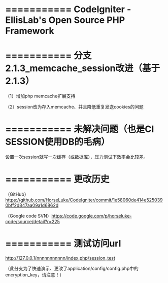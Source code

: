 ===========
CodeIgniter - EllisLab's Open Source PHP Framework
===========

===========
分支2.1.3_memcache_session改进（基于2.1.3）
===========

（1）增加php memcache扩展支持

（2）session改为存入memcache、并且降低重复发送cookies的问题

===========
未解决问题（也是CI SESSION使用DB的毛病）
===========

设置一次session就写一次缓存（或数据库），压力测试下效率会比较差。

===========
更改历史
===========

（GitHub）https://github.com/HorseLuke/CodeIgniter/commit/1e58060de414e5250390bff2d847aa09a1d6862d

（Google code SVN）https://code.google.com/p/horseluke-code/source/detail?r=225

===========
测试访问url
===========
http://127.0.0.1/nnnnnnnnnnn/index.php/session_test

（此分支为了快速演示、更改了application/config/config.php中的encryption_key，请注意！）

